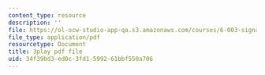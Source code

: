 ```yaml
---
content_type: resource
description: ''
file: https://ol-ocw-studio-app-qa.s3.amazonaws.com/courses/6-003-signals-and-systems-fall-2011/34f39bd3ed0c3fd1599261bbf550a706_-FHm2pQmiSM.pdf
file_type: application/pdf
resourcetype: Document
title: 3play pdf file
uid: 34f39bd3-ed0c-3fd1-5992-61bbf550a706
---
```

